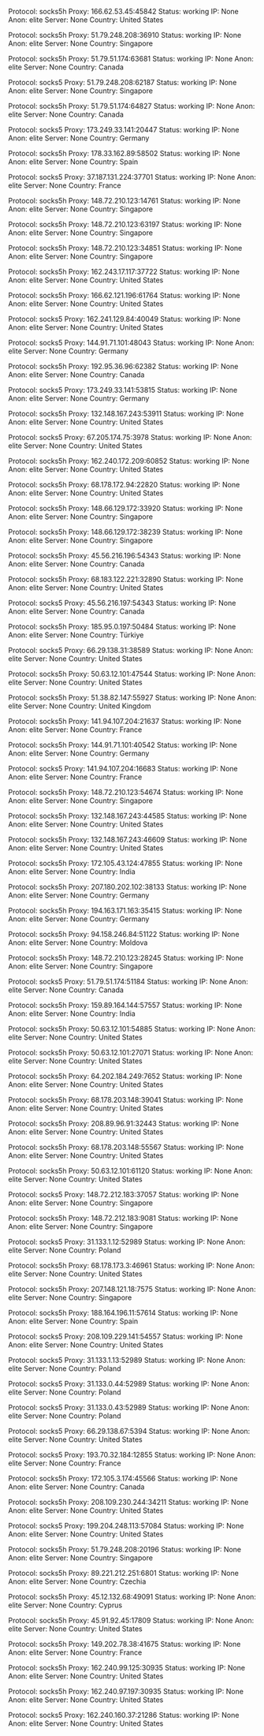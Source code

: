 Protocol: socks5h
Proxy: 166.62.53.45:45842
Status: working
IP: None
Anon: elite
Server: None
Country: United States

Protocol: socks5h
Proxy: 51.79.248.208:36910
Status: working
IP: None
Anon: elite
Server: None
Country: Singapore

Protocol: socks5h
Proxy: 51.79.51.174:63681
Status: working
IP: None
Anon: elite
Server: None
Country: Canada

Protocol: socks5
Proxy: 51.79.248.208:62187
Status: working
IP: None
Anon: elite
Server: None
Country: Singapore

Protocol: socks5h
Proxy: 51.79.51.174:64827
Status: working
IP: None
Anon: elite
Server: None
Country: Canada

Protocol: socks5
Proxy: 173.249.33.141:20447
Status: working
IP: None
Anon: elite
Server: None
Country: Germany

Protocol: socks5h
Proxy: 178.33.162.89:58502
Status: working
IP: None
Anon: elite
Server: None
Country: Spain

Protocol: socks5
Proxy: 37.187.131.224:37701
Status: working
IP: None
Anon: elite
Server: None
Country: France

Protocol: socks5h
Proxy: 148.72.210.123:14761
Status: working
IP: None
Anon: elite
Server: None
Country: Singapore

Protocol: socks5h
Proxy: 148.72.210.123:63197
Status: working
IP: None
Anon: elite
Server: None
Country: Singapore

Protocol: socks5h
Proxy: 148.72.210.123:34851
Status: working
IP: None
Anon: elite
Server: None
Country: Singapore

Protocol: socks5h
Proxy: 162.243.17.117:37722
Status: working
IP: None
Anon: elite
Server: None
Country: United States

Protocol: socks5h
Proxy: 166.62.121.196:61764
Status: working
IP: None
Anon: elite
Server: None
Country: United States

Protocol: socks5
Proxy: 162.241.129.84:40049
Status: working
IP: None
Anon: elite
Server: None
Country: United States

Protocol: socks5
Proxy: 144.91.71.101:48043
Status: working
IP: None
Anon: elite
Server: None
Country: Germany

Protocol: socks5h
Proxy: 192.95.36.96:62382
Status: working
IP: None
Anon: elite
Server: None
Country: Canada

Protocol: socks5
Proxy: 173.249.33.141:53815
Status: working
IP: None
Anon: elite
Server: None
Country: Germany

Protocol: socks5h
Proxy: 132.148.167.243:53911
Status: working
IP: None
Anon: elite
Server: None
Country: United States

Protocol: socks5
Proxy: 67.205.174.75:3978
Status: working
IP: None
Anon: elite
Server: None
Country: United States

Protocol: socks5h
Proxy: 162.240.172.209:60852
Status: working
IP: None
Anon: elite
Server: None
Country: United States

Protocol: socks5h
Proxy: 68.178.172.94:22820
Status: working
IP: None
Anon: elite
Server: None
Country: United States

Protocol: socks5h
Proxy: 148.66.129.172:33920
Status: working
IP: None
Anon: elite
Server: None
Country: Singapore

Protocol: socks5h
Proxy: 148.66.129.172:38239
Status: working
IP: None
Anon: elite
Server: None
Country: Singapore

Protocol: socks5h
Proxy: 45.56.216.196:54343
Status: working
IP: None
Anon: elite
Server: None
Country: Canada

Protocol: socks5h
Proxy: 68.183.122.221:32890
Status: working
IP: None
Anon: elite
Server: None
Country: United States

Protocol: socks5
Proxy: 45.56.216.197:54343
Status: working
IP: None
Anon: elite
Server: None
Country: Canada

Protocol: socks5h
Proxy: 185.95.0.197:50484
Status: working
IP: None
Anon: elite
Server: None
Country: Türkiye

Protocol: socks5
Proxy: 66.29.138.31:38589
Status: working
IP: None
Anon: elite
Server: None
Country: United States

Protocol: socks5h
Proxy: 50.63.12.101:47544
Status: working
IP: None
Anon: elite
Server: None
Country: United States

Protocol: socks5h
Proxy: 51.38.82.147:55927
Status: working
IP: None
Anon: elite
Server: None
Country: United Kingdom

Protocol: socks5h
Proxy: 141.94.107.204:21637
Status: working
IP: None
Anon: elite
Server: None
Country: France

Protocol: socks5h
Proxy: 144.91.71.101:40542
Status: working
IP: None
Anon: elite
Server: None
Country: Germany

Protocol: socks5
Proxy: 141.94.107.204:16683
Status: working
IP: None
Anon: elite
Server: None
Country: France

Protocol: socks5h
Proxy: 148.72.210.123:54674
Status: working
IP: None
Anon: elite
Server: None
Country: Singapore

Protocol: socks5h
Proxy: 132.148.167.243:44585
Status: working
IP: None
Anon: elite
Server: None
Country: United States

Protocol: socks5h
Proxy: 132.148.167.243:46609
Status: working
IP: None
Anon: elite
Server: None
Country: United States

Protocol: socks5h
Proxy: 172.105.43.124:47855
Status: working
IP: None
Anon: elite
Server: None
Country: India

Protocol: socks5h
Proxy: 207.180.202.102:38133
Status: working
IP: None
Anon: elite
Server: None
Country: Germany

Protocol: socks5h
Proxy: 194.163.171.163:35415
Status: working
IP: None
Anon: elite
Server: None
Country: Germany

Protocol: socks5h
Proxy: 94.158.246.84:51122
Status: working
IP: None
Anon: elite
Server: None
Country: Moldova

Protocol: socks5h
Proxy: 148.72.210.123:28245
Status: working
IP: None
Anon: elite
Server: None
Country: Singapore

Protocol: socks5
Proxy: 51.79.51.174:51184
Status: working
IP: None
Anon: elite
Server: None
Country: Canada

Protocol: socks5h
Proxy: 159.89.164.144:57557
Status: working
IP: None
Anon: elite
Server: None
Country: India

Protocol: socks5h
Proxy: 50.63.12.101:54885
Status: working
IP: None
Anon: elite
Server: None
Country: United States

Protocol: socks5h
Proxy: 50.63.12.101:27071
Status: working
IP: None
Anon: elite
Server: None
Country: United States

Protocol: socks5h
Proxy: 64.202.184.249:7652
Status: working
IP: None
Anon: elite
Server: None
Country: United States

Protocol: socks5h
Proxy: 68.178.203.148:39041
Status: working
IP: None
Anon: elite
Server: None
Country: United States

Protocol: socks5h
Proxy: 208.89.96.91:32443
Status: working
IP: None
Anon: elite
Server: None
Country: United States

Protocol: socks5h
Proxy: 68.178.203.148:55567
Status: working
IP: None
Anon: elite
Server: None
Country: United States

Protocol: socks5h
Proxy: 50.63.12.101:61120
Status: working
IP: None
Anon: elite
Server: None
Country: United States

Protocol: socks5
Proxy: 148.72.212.183:37057
Status: working
IP: None
Anon: elite
Server: None
Country: Singapore

Protocol: socks5h
Proxy: 148.72.212.183:9081
Status: working
IP: None
Anon: elite
Server: None
Country: Singapore

Protocol: socks5
Proxy: 31.133.1.12:52989
Status: working
IP: None
Anon: elite
Server: None
Country: Poland

Protocol: socks5h
Proxy: 68.178.173.3:46961
Status: working
IP: None
Anon: elite
Server: None
Country: United States

Protocol: socks5h
Proxy: 207.148.121.18:7575
Status: working
IP: None
Anon: elite
Server: None
Country: Singapore

Protocol: socks5h
Proxy: 188.164.196.11:57614
Status: working
IP: None
Anon: elite
Server: None
Country: Spain

Protocol: socks5
Proxy: 208.109.229.141:54557
Status: working
IP: None
Anon: elite
Server: None
Country: United States

Protocol: socks5
Proxy: 31.133.1.13:52989
Status: working
IP: None
Anon: elite
Server: None
Country: Poland

Protocol: socks5
Proxy: 31.133.0.44:52989
Status: working
IP: None
Anon: elite
Server: None
Country: Poland

Protocol: socks5
Proxy: 31.133.0.43:52989
Status: working
IP: None
Anon: elite
Server: None
Country: Poland

Protocol: socks5
Proxy: 66.29.138.67:5394
Status: working
IP: None
Anon: elite
Server: None
Country: United States

Protocol: socks5
Proxy: 193.70.32.184:12855
Status: working
IP: None
Anon: elite
Server: None
Country: France

Protocol: socks5h
Proxy: 172.105.3.174:45566
Status: working
IP: None
Anon: elite
Server: None
Country: Canada

Protocol: socks5h
Proxy: 208.109.230.244:34211
Status: working
IP: None
Anon: elite
Server: None
Country: United States

Protocol: socks5
Proxy: 199.204.248.113:57084
Status: working
IP: None
Anon: elite
Server: None
Country: United States

Protocol: socks5h
Proxy: 51.79.248.208:20196
Status: working
IP: None
Anon: elite
Server: None
Country: Singapore

Protocol: socks5h
Proxy: 89.221.212.251:6801
Status: working
IP: None
Anon: elite
Server: None
Country: Czechia

Protocol: socks5h
Proxy: 45.12.132.68:49091
Status: working
IP: None
Anon: elite
Server: None
Country: Cyprus

Protocol: socks5h
Proxy: 45.91.92.45:17809
Status: working
IP: None
Anon: elite
Server: None
Country: United States

Protocol: socks5h
Proxy: 149.202.78.38:41675
Status: working
IP: None
Anon: elite
Server: None
Country: France

Protocol: socks5h
Proxy: 162.240.99.125:30935
Status: working
IP: None
Anon: elite
Server: None
Country: United States

Protocol: socks5h
Proxy: 162.240.97.197:30935
Status: working
IP: None
Anon: elite
Server: None
Country: United States

Protocol: socks5
Proxy: 162.240.160.37:21286
Status: working
IP: None
Anon: elite
Server: None
Country: United States


